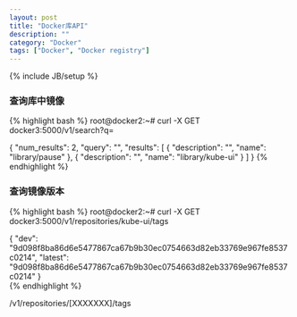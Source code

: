 ```yaml
---
layout: post
title: "Docker库API"
description: ""
category: "Docker"
tags: ["Docker", "Docker registry"]
---
```

{% include JB/setup %}
<h3>查询库中镜像</h3>
{% highlight bash %}
root@docker2:~# curl -X GET docker3:5000/v1/search?q=
  
{
    "num_results": 2,
    "query": "",
    "results": [
        {
            "description": "",
            "name": "library/pause"
        },
        {
            "description": "",
            "name": "library/kube-ui"
        }
    ]
}
{% endhighlight %}

<h3>查询镜像版本</h3>
{% highlight bash %}
root@docker2:~# curl -X GET docker3:5000/v1/repositories/kube-ui/tags
  
{
    "dev": "9d098f8ba86d6e5477867ca67b9b30ec0754663d82eb33769e967fe8537c0214",
    "latest": "9d098f8ba86d6e5477867ca67b9b30ec0754663d82eb33769e967fe8537c0214"
}  
{% endhighlight %}
<p>
/v1/repositories/[XXXXXXX]/tags
</p>
